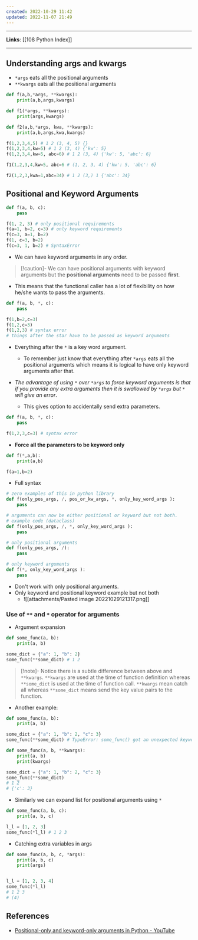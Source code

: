 ```yaml
---
created: 2022-10-29 11:42
updated: 2022-11-07 21:49
---
```

---
**Links**: [[108 Python Index]]

---
## Understanding args and kwargs
- `*args` eats all the positional arguments
- `**kwargs` eats all the positional arguments
```python
def f(a,b,*args, **kwargs):
	print(a,b,args,kwargs)

def f1(*args, **kwargs):
	print(args,kwargs)

def f2(a,b,*args, kwa, **kwargs):
	print(a,b,args,kwa,kwargs)

f(1,2,3,4,5) # 1 2 (3, 4, 5) {}
f(1,2,3,4,kw=5) # 1 2 (3, 4) {'kw': 5}
f(1,2,3,4,kw=5, abc=6) # 1 2 (3, 4) {'kw': 5, 'abc': 6}

f1(1,2,3,4,kw=5, abc=6 # (1, 2, 3, 4) {'kw': 5, 'abc': 6}

f2(1,2,3,kwa=1,abc=34) # 1 2 (3,) 1 {'abc': 34}
```

## Positional and Keyword Arguments
```python
def f(a, b, c):
	pass

f(1, 2, 3) # only positional requirements
f(a=1, b=2, c=3) # only keyword requirements
f(c=3, a=1, b=2)  
f(1, c=3, b=2) 
f(c=3, 1, b=2) # SyntaxError
```

- We can have keyword arguments in any order.

> [!caution]- We can have positional arguments with keyword arguments but the **positional arguments** need to be passed **first**.

- This means that the functional caller has a lot of flexibility on how he/she wants to pass the arguments.

```python
def f(a, b, *, c):
	pass

f(1,b=2,c=3)
f(1,2,c=3)
f(1,2,3) # syntax error
# things after the star have to be passed as keyword arguments
```
- Everything after the `*` is a key word argument.
	- To remember just know that everything after `*args` eats all the positional arguments which means it is logical to have only keyword arguments after that.

- *The advantage of using `*` over `*args` to force keyword arguments is that if you provide any extra arguments then it is swallowed by `*args` but `*` will give an error*.
	- This gives option to accidentally send extra parameters.
```python
def f(a, b, *, c):
	pass

f(1,2,3,c=3) # syntax error
```

- **Force all the parameters to be keyword only**
```python
def f(*,a,b):
	print(a,b)

f(a=1,b=2)
```

- Full syntax
```python
# zero examples of this in python library
def f(only_pos_args, /, pos_or_kw_args, *, only_key_word_args ):
	pass

# arguments can now be either positional or keyword but not both.
# example code (dataclass)
def f(only_pos_args, /, *, only_key_word_args ):
	pass

# only positional arguments
def f(only_pos_args, /):
	pass

# only keyword arguments
def f(*, only_key_word_args ):
	pass
```

- Don't work with only positional arguments.
- Only keyword and positional keyword example but not both
	- ![[attachments/Pasted image 20221029121317.png]]

### Use of `**` and `*` operator for arguments
- Argument expansion
```python
def some_func(a, b):
    print(a, b)

some_dict = {"a": 1, "b": 2}
some_func(**some_dict) # 1 2
```

> [!note]- Notice there is a subtle difference between above and `**kwargs`. 
> `**kwargs` are used at the time of function definition whereas `**some_dict` is used at the time of function call.
> `**kwargs` mean catch all whereas `**some_dict` means send the key value pairs to the function.

- Another example:
```python
def some_func(a, b):
    print(a, b)

some_dict = {"a": 1, "b": 2, "c": 3}
some_func(**some_dict) # TypeError: some_func() got an unexpected keyword argument 'c'
```

```python
def some_func(a, b, **kwargs):
    print(a, b)
    print(kwargs)

some_dict = {"a": 1, "b": 2, "c": 3}
some_func(**some_dict) 
# 1 2
# {'c': 3}
```

- Similarly we can expand list for positional arguments using `*`
```python
def some_func(a, b, c):
    print(a, b, c)

l_l = [1, 2, 3]
some_func(*l_l) # 1 2 3
```

- Catching extra variables in args
```python
def some_func(a, b, c, *args):
    print(a, b, c)
	print(args)


l_l = [1, 2, 3, 4]
some_func(*l_l)
# 1 2 3
# (4)
```


## References
- [Positional-only and keyword-only arguments in Python - YouTube](https://www.youtube.com/watch?v=R8-oAqCgHag)